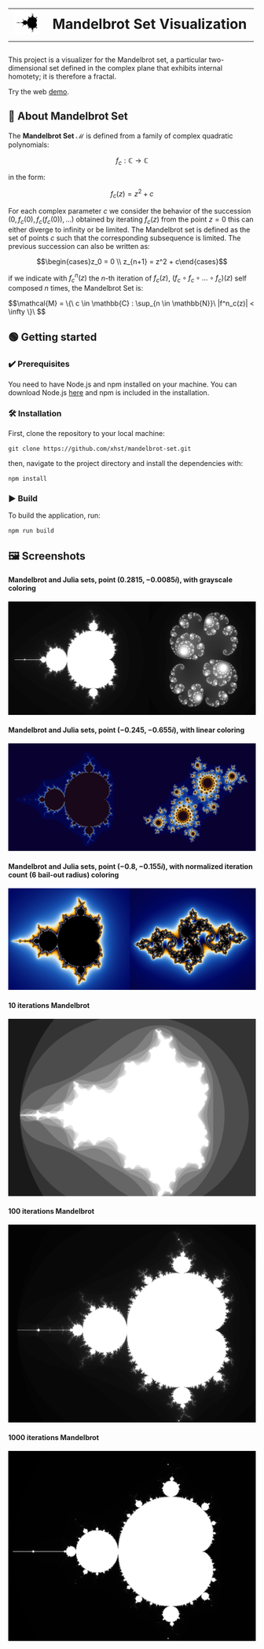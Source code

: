 
<h1><table border="0px"><tr><td valign="center"><img src="./assets/favicon.png" height="48px" width="48px"></td><td valign="center">Mandelbrot Set Visualization</td></tr></table></h1>

This project is a visualizer for the Mandelbrot set, a particular two-dimensional set defined in the complex plane that exhibits internal homotety; it is therefore a fractal.

Try the web [demo](https://xhst.github.io/mandelbrot-set/).

## 🔎 About Mandelbrot Set

The **Mandelbrot Set** $\mathcal{M}$ is defined from a family of complex quadratic polynomials: 

$$f_c : \mathbb{C} \longrightarrow \mathbb{C}$$

in the form:

$$f_c(z) = z^2 + c$$

For each complex parameter $c$ we consider the behavior of the succession $(0, f_c(0), f_c(f_c(0)), \dots )$ obtained by iterating $f_c(z)$ from the point $z = 0$ this can either diverge to infinity or be limited.
The Mandelbrot set is defined as the set of points $c$ such that the corresponding subsequence is limited. 
The previous succession can also be written as:

$$\begin{cases}z_0 = 0 \\
z_{n+1} = z^2 + c\end{cases}$$

if we indicate with $f^n_c(z)$ the $n$-th iteration of $f_c(z)$, $(f_c \circ f_c \circ \dots \circ f_c)(z)$ self composed $n$ times, the Mandelbrot Set is:

$$\mathcal{M} =  \\\{\ c \in \mathbb{C} : \sup_{n \in \mathbb{N}}\ |f^n_c(z)| < \infty \\}\ $$

## 🟢 Getting started
### ✔️ Prerequisites
You need to have Node.js and npm installed on your machine. You can download Node.js [here](https://nodejs.org/en/download/) and npm is included in the installation.
### 🛠 Installation
First, clone the repository to your local machine:
```
git clone https://github.com/xhst/mandelbrot-set.git
```
then, navigate to the project directory and install the dependencies with:
```
npm install
```
### ▶️ Build
To build the application, run:
```
npm run build
```

## 🖼️ Screenshots
#### Mandelbrot and Julia sets, point $(0.2815, -0.0085i)$, with grayscale coloring
![10 iterations](./assets/images/m_j_gsc_2815_n0085.png)

#### Mandelbrot and Julia sets, point $(-0.245, -0.655i)$, with linear coloring
![100 iterations](./assets/images/m_j_lc_n245_n655.png)

#### Mandelbrot and Julia sets, point $(-0.8, -0.155i)$, with normalized iteration count (6 bail-out radius) coloring
![1000 iterations](./assets/images/m_j_nicc_n8_n155.png)

#### 10 iterations Mandelbrot
![10 iterations](./assets/images/10_iterations.png)

#### 100 iterations Mandelbrot
![100 iterations](./assets/images/100_iterations.png)

#### 1000 iterations Mandelbrot
![1000 iterations](./assets/images/1000_iterations.png)
